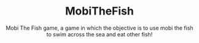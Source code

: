 <center><h1>MobiTheFish</h1><center>
  <hl>
Mobi The Fish game, a game in which the objective is to use mobi the fish to swim across the sea and eat other fish!
